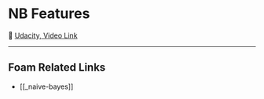 # NB Features

🎥 [Udacity, Video Link](https://youtu.be/P1S1dN1gHmw)

---

## Foam Related Links

- [[_naive-bayes]]
